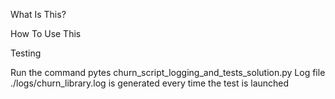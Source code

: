 What Is This?



How To Use This


Testing

Run the command pytes churn_script_logging_and_tests_solution.py
Log file ./logs/churn_library.log is generated every time the test is launched

